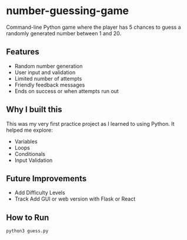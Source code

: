 # number-guessing-game

Command-line Python game where the player has 5 chances to guess a randomly generated number between 1 and 20.

## Features

- Random number generation  
- User input and validation  
- Limited number of attempts  
- Friendly feedback messages  
- Ends on success or when attempts run out  

## Why I built this

This was my very first practice project as I learned to using Python. It helped me explore:

- Variables  
- Loops  
- Conditionals  
- Input Validation  

## Future Improvements

- Add Difficulty Levels  
- Track Add GUI or web version with Flask or React  

## How to Run

```bash
python3 guess.py
